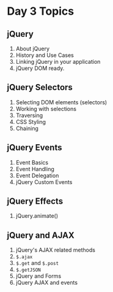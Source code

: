 # Day 3 Topics

## jQuery
1. About jQuery
2. History and Use Cases
3. Linking jQuery in your application
4. jQuery DOM ready.


## jQuery Selectors
1. Selecting DOM elements (selectors)
2. Working with selections
3. Traversing
4. CSS Styling
5. Chaining


## jQuery Events
1. Event Basics
2. Event Handling
3. Event Delegation
4. jQuery Custom Events


## jQuery Effects
1. jQuery.animate()


## jQuery and AJAX
1. jQuery's AJAX related methods
2. `$.ajax`
3. `$.get` and `$.post`
4. `$.getJSON`
5. jQuery and Forms
6. jQuery AJAX and events